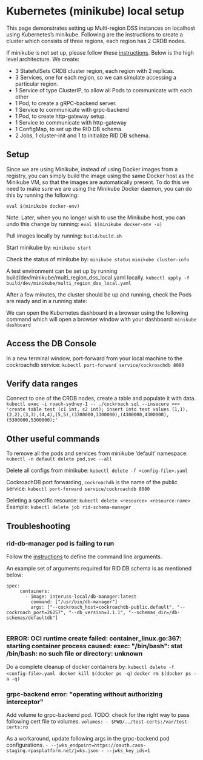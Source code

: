 # Kubernetes (minikube) local setup

This page demonstrates setting up Multi-region DSS instances on localhost using Kubernetes’s minikube. Following are the instructions to create a cluster which consists of three regions, each region has 2 CRDB nodes.

If minikube is not set up, please follow these [instructions](https://gist.github.com/kevin-smets/b91a34cea662d0c523968472a81788f7).
Below is the high level architecture. We create:
- 3 StatefulSets CRDB cluster region, each region with 2 replicas.
- 3 Services, one for each region, so we can simulate accessing a particular region.
- 1 Service of type ClusterIP, to allow all Pods to communicate with each other
- 1 Pod, to create a gRPC-backend server.
- 1 Service to communicate with grpc-backend
- 1 Pod, to create http-gateway setup.
- 1 Service to communicate with http-gateway
- 1 ConfigMap, to set up the RID DB schema.
- 2 Jobs, 1 cluster-init and 1 to initialize RID DB schema.

## Setup

Since we are using Minikube, instead of using Docker images from a registry, you can simply build the image using the same Docker host as the Minikube VM, so that the images are automatically present.
To do this we need to make sure we are using the Minikube Docker daemon, you can do this by running the following:

`eval $(minikube docker-env)`

Note: Later, when you no longer wish to use the Minikube host, you can undo this change by running: `eval $(minikube docker-env -u)`

Pull images locally by running:
`build/build.sh` 

Start minikube by:
`minikube start`

Check the status of minikube by:
`minikube status`
`minikube cluster-info`

A test environment can be set up by running build/dev/minikube/multi_region_dss_local.yaml locally.
`kubectl apply -f build/dev/minikube/multi_region_dss_local.yaml`

After a few minutes, the cluster should be up and running, check the Pods are ready and in a running state:
<insert image>

We can open the Kubernetes dashboard in a browser using the following command which will open a browser window with your dashboard:
`minikube dashboard`
 <insert image>

## Access the DB Console

In a new terminal window, port-forward from your local machine to the cockroachdb service:
`kubectl port-forward service/cockroachdb 8080`

## Verify data ranges

Connect to one of the CRDB nodes, create a table and populate it with data.
`kubectl exec -i roach-sydney-1 -- ./cockroach sql --insecure <<< 'create table test (c1 int, c2 int); insert into test values (1,1),(2,2),(3,3),(4,4),(5,5),(3300000,3300000),(4300000,4300000),(5300000,5300000);'`

## Other useful commands

To remove all the pods and services from minikube ‘default’ namespace:
`kubectl -n default delete pod,svc --all`

Delete all configs from minikube:
`kubectl delete -f <config-file>.yaml` 

CockroachDB port forwarding, `cockroachdb` is the name of the public service:
`kubectl port-forward service/cockroachdb 8080`

Deleting a specific resource:
`kubectl delete <resource> <resource-name>`
Example:
`kubectl delete job rid-schema-manager`


## Troubleshooting

### rid-db-manager pod is failing to run

Follow the [instructions](https://kubernetes.io/docs/tasks/inject-data-application/define-command-argument-container/#notes) to define the command line arguments.

An example set of arguments required for RID DB schema is as mentioned below:

```
spec:
     containers:
       - image: interuss-local/db-manager:latest
         command: ["/usr/bin/db-manager"]
         args: ["--cockroach_host=cockroachdb-public.default", "--cockroach_port=26257", "--db_version=3.1.1", "--schemas_dir=/db-schemas/defaultdb"]
     
```

### ERROR: OCI runtime create failed: container_linux.go:367: starting container process caused: exec: "/bin/bash": stat /bin/bash: no such file or directory: unknown

Do a complete cleanup of docker containers by:
`kubectl delete -f <config-file>.yaml `
`docker kill $(docker ps -q)`
`docker rm $(docker ps -a -q)`

### grpc-backend error: "operating without authorizing interceptor"
Add volume to grpc-backend pod.
TODO: check for the right way to pass following cert file to volumes.
 	```volumes:
        - $PWD/../test-certs:/var/test-certs:ro```

As a workaround, update following args in the grpc-backend pod configurations.
       ```- --jwks_endpoint=https://oauth.casa-staging.rpasplatform.net/jwks.json
       - --jwks_key_ids=1```
